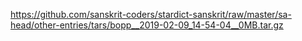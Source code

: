 https://github.com/sanskrit-coders/stardict-sanskrit/raw/master/sa-head/other-entries/tars/bopp__2019-02-09_14-54-04__0MB.tar.gz
